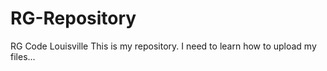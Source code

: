 # RG-Repository
RG Code Louisville
This is my repository.  I need to learn how to upload my files...
